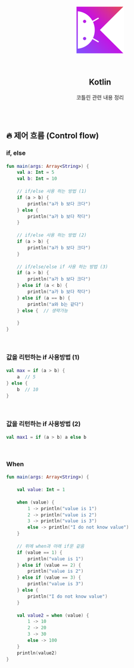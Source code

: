 <div align="center">
  <p>
    <img src="../README.assets/kotlin-hero.png">
  </p>
  <br>
  <h2>Kotlin</h2>
  <p>코틀린 관련 내용 정리</p>
  <br>
  <br>
</div>









## 🔥 제어 흐름 (Control flow)

### if, else

```kotlin
fun main(args: Array<String>) {
    val a: Int = 5
    val b: Int = 10

    // if/else 사용 하는 방법 (1)
    if (a > b) {
        println("a가 b 보다 크다")
    } else {
        println("a가 b 보다 작다")
    }
    
    // if/else 사용 하는 방법 (2)
    if (a > b) {
        println("a가 b 보다 크다")
    }
    
    // if/else/else if 사용 하는 방법 (3)
    if (a > b) {
        println("a가 b 보다 크다")
    } else if (a < b) {
        println("a가 b 보다 작다")
    } else if (a == b) {
        println("a와 b는 같다")
    } else {  // 생략가능

    }
}
```

<br>

### 값을 리턴하는 if 사용방법 (1)

```kotlin
val max = if (a > b) {
    a  // 5
} else {
    b  // 10
}
```

<br>

### 값을 리턴하는 if 사용방법 (2)

```kotlin
val max1 = if (a > b) a else b
```

<br>

### When

```kotlin
fun main(args: Array<String>) {

    val value: Int = 1

    when (value) {
        1 -> println("value is 1")
        2 -> println("value is 2")
        3 -> println("value is 3")
        else -> println("I do not know value")
    }
	
    // 위에 when과 아래 if문 같음
    if (value == 1) {
        println("value is 1")
    } else if (value == 2) {
        println("value is 2")
    } else if (value == 3) {
        println("value is 3")
    } else {
        println("I do not know value")
    }

    val value2 = when (value) {
        1 -> 10
        2 -> 20
        3 -> 30
        else -> 100
    }
    println(value2)
}
```

